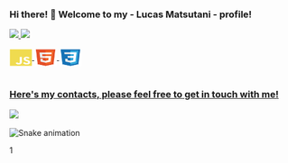 ### Hi there! 👋 Welcome to my - Lucas Matsutani - profile!

<div>
  <a href="https://github.com/lucasmatsutani">
  <img height="180em" src="https://github-readme-stats.vercel.app/api?username=lucasmatsutani&show_icons=true&theme=tokyonight&include_all_commits=true&count_private=true"/>
  <img height="180em" src="https://github-readme-stats.vercel.app/api/top-langs/?username=lucasmatsutani&layout=compact&langs_count=6&theme=tokyonight"/>
</div>
<div style="display: inline_block"><br>
  <img align="center" alt="Js" height="30" width="40" src="https://raw.githubusercontent.com/devicons/devicon/master/icons/javascript/javascript-plain.svg">
  <img align="center" alt="HTML" height="30" width="40" src="https://raw.githubusercontent.com/devicons/devicon/master/icons/html5/html5-original.svg">
  <img align="center" alt="CSS" height="30" width="40" src="https://raw.githubusercontent.com/devicons/devicon/master/icons/css3/css3-original.svg">
</div>
 
 <br>
 
  ### Here's my contacts, please feel free to get in touch with me!
 
<div> 
  <a href="https://www.linkedin.com/in/lucas-kenji-m-ba366211a/" target="_blank"><img src="https://img.shields.io/badge/-LinkedIn-%230077B5?style=for-the-badge&logo=linkedin&logoColor=white" target="_blank"></a> 
 
  ![Snake animation](https://github.com/lucasmatsutani/lucasmatsutani/blob/output/github-contribution-grid-snake.svg)

</div>
1

